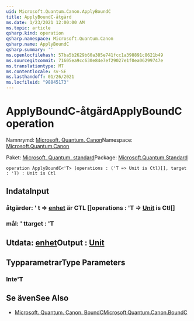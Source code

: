 ```yaml
---
uid: Microsoft.Quantum.Canon.ApplyBoundC
title: ApplyBoundC-åtgärd
ms.date: 1/23/2021 12:00:00 AM
ms.topic: article
qsharp.kind: operation
qsharp.namespace: Microsoft.Quantum.Canon
qsharp.name: ApplyBoundC
qsharp.summary: ''
ms.openlocfilehash: 57ba5b2629b60a385e741fcc1a398891c8621b49
ms.sourcegitcommit: 71605ea9cc630e84e7ef29027e1f0ea06299747e
ms.translationtype: MT
ms.contentlocale: sv-SE
ms.lasthandoff: 01/26/2021
ms.locfileid: "98845173"
---
```

# <a name="applyboundc-operation"></a><span data-ttu-id="c899c-102">ApplyBoundC-åtgärd</span><span class="sxs-lookup"><span data-stu-id="c899c-102">ApplyBoundC operation</span></span>

<span data-ttu-id="c899c-103">Namnrymd: [Microsoft. Quantum. Canon](xref:Microsoft.Quantum.Canon)</span><span class="sxs-lookup"><span data-stu-id="c899c-103">Namespace: [Microsoft.Quantum.Canon](xref:Microsoft.Quantum.Canon)</span></span>

<span data-ttu-id="c899c-104">Paket: [Microsoft. Quantum. standard](https://nuget.org/packages/Microsoft.Quantum.Standard)</span><span class="sxs-lookup"><span data-stu-id="c899c-104">Package: [Microsoft.Quantum.Standard](https://nuget.org/packages/Microsoft.Quantum.Standard)</span></span>




```qsharp
operation ApplyBoundC<'T> (operations : ('T => Unit is Ctl)[], target : 'T) : Unit is Ctl
```


## <a name="input"></a><span data-ttu-id="c899c-105">Indata</span><span class="sxs-lookup"><span data-stu-id="c899c-105">Input</span></span>

### <a name="operations--t--unit--is-ctl"></a><span data-ttu-id="c899c-106">åtgärder: ' t => [enhet](xref:microsoft.quantum.lang-ref.unit)  är CTL []</span><span class="sxs-lookup"><span data-stu-id="c899c-106">operations : 'T => [Unit](xref:microsoft.quantum.lang-ref.unit)  is Ctl[]</span></span>




### <a name="target--t"></a><span data-ttu-id="c899c-107">mål: ' t</span><span class="sxs-lookup"><span data-stu-id="c899c-107">target : 'T</span></span>





## <a name="output--unit"></a><span data-ttu-id="c899c-108">Utdata: [enhet](xref:microsoft.quantum.lang-ref.unit)</span><span class="sxs-lookup"><span data-stu-id="c899c-108">Output : [Unit](xref:microsoft.quantum.lang-ref.unit)</span></span>



## <a name="type-parameters"></a><span data-ttu-id="c899c-109">Typparametrar</span><span class="sxs-lookup"><span data-stu-id="c899c-109">Type Parameters</span></span>

### <a name="t"></a><span data-ttu-id="c899c-110">Inte</span><span class="sxs-lookup"><span data-stu-id="c899c-110">'T</span></span>



## <a name="see-also"></a><span data-ttu-id="c899c-111">Se även</span><span class="sxs-lookup"><span data-stu-id="c899c-111">See Also</span></span>

- [<span data-ttu-id="c899c-112">Microsoft. Quantum. Canon. BoundC</span><span class="sxs-lookup"><span data-stu-id="c899c-112">Microsoft.Quantum.Canon.BoundC</span></span>](xref:Microsoft.Quantum.Canon.BoundC)